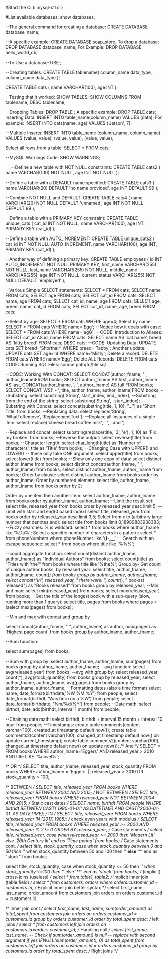 #Start the CLI:
mysql-ctl cli; 

#List available databases:
show databases; 

--The general command for creating a database:
CREATE DATABASE database_name; 

--A specific example:
CREATE DATABASE soap_store; 
To drop a database:
DROP DATABASE database_name; 
For Example:
DROP DATABASE hello_world_db; 

--To Use a database:
USE <database name>;

--Creating tables:
CREATE TABLE tablename(
column_name data_type,
column_name data_type
);

CREATE TABLE cats (
name VARCHAR(100),
age INT
  );

--Testing that it worked:
SHOW TABLES;
SHOW COLUMNS FROM tablename;
DESC tablename;

--Dropping Tables:
DROP TABLE <tablename>; 
A specific example:
DROP TABLE cats;
Inserting Data:
INSERT INTO table_name(column_name) VALUES (data);
For example:
INSERT INTO cats(name, age) 
VALUES ('Jetson', 7);
 
--Multiple Inserts:
INSERT INTO table_name 
            (column_name, column_name) 
VALUES      (value, value), 
            (value, value), 
            (value, value);

Select all rows from a table:
SELECT * FROM cats; 

--MySQL Warnings Code:
SHOW WARNINGS; 

 
--Define a new table with NOT NULL constraints:
CREATE TABLE cats2
  (
    name VARCHAR(100) NOT NULL,
    age INT NOT NULL
  );

--Define a table with a DEFAULT name specified:
CREATE TABLE cats3
  (
    name VARCHAR(20) DEFAULT 'no name provided',
    age INT DEFAULT 99
  );

--Combine NOT NULL and DEFAULT:
CREATE TABLE cats4
  (
    name VARCHAR(20) NOT NULL DEFAULT 'unnamed',
    age INT NOT NULL DEFAULT 99
  );
  
--Define a table with a PRIMARY KEY constraint:
CREATE TABLE unique_cats
  (
    cat_id INT NOT NULL,
    name VARCHAR(100),
    age INT,
    PRIMARY KEY (cat_id)
  );

 
--Define a table with AUTO_INCREMENT:
CREATE TABLE unique_cats2 (
    cat_id INT NOT NULL AUTO_INCREMENT,
    name VARCHAR(100),
    age INT,
    PRIMARY KEY (cat_id)
);


--Another way of defining a primary key:
CREATE TABLE employees (
    id INT AUTO_INCREMENT NOT NULL PRIMARY KEY,
    first_name VARCHAR(255) NOT NULL,
    last_name VARCHAR(255) NOT NULL,
    middle_name VARCHAR(255),
    age INT NOT NULL,
    current_status VARCHAR(255) NOT NULL DEFAULT 'employed'
);

--Various Simple SELECT statements:
SELECT * FROM cats; 
SELECT name FROM cats; 
SELECT age FROM cats; 
SELECT cat_id FROM cats; 
SELECT name, age FROM cats; 
SELECT cat_id, name, age FROM cats; 
SELECT age, breed, name, cat_id FROM cats; 
SELECT cat_id, name, age, breed FROM cats; 
 
--Select by age:
SELECT * FROM cats WHERE age=4; 
Select by name:
SELECT * FROM cats WHERE name='Egg'; 
--Notice how it deals with case:
SELECT * FROM cats WHERE name='egG'; 
--CODE: Introduction to Aliases:
SELECT cat_id AS id, name FROM cats;
SELECT name AS 'cat name', breed AS 'kitty breed' FROM cats;
DESC cats;
--CODE: Updating Data:
UPDATE cats SET breed='Shorthair' WHERE breed='Tabby'; 
Another update:
UPDATE cats SET age=14 WHERE name='Misty'; 
Delete a record:
DELETE FROM cats WHERE name='Egg';
Delete ALL Records:
DELETE FROM cats
--CODE: Running SQL Files:
source path/to/file.sql
 
--CODE: Working With CONCAT:
SELECT CONCAT(author_fname, ' ', author_lname)FROM books;
SELECT author_fname AS first, author_lname AS last, CONCAT(author_fname, ', ', author_lname) AS full FROM books;
SELECT CONCAT_WS(' - ', title, author_fname, author_lname)FROM books;
--Substring:
select substring('String', start_index, end_index);
--Substring from the end of the string:
select substring('String', -start_index);
--Substring with Concat:
select concat(substring(title, 1, 10), "...") as 'Short Title' from books;
--Replacing data:
select replace('String', 'WhatToRemove', 'ReplacementText');
--Replace all instances of a single item:
select replace('cheese bread coffee milk', ' ', ' and ')
 
--Replace and concat:
select substring(replace(title, '3', 'e'), 1, 10) as 'Fix my broken' from books;
--Reverse the output:
select reverse(title) from books;
--Character length:
select char_length(title) as 'Number of characters', title as 'Title' from books;
--Changing Case with UPPER() and LOWER()
-- these only take ONE argument:
select upper(title) from books;
select lower(title) from books;
--Show only one copy of data:
select distinct author_lname from books;
select distinct concat(author_fname, " ", author_lname) from books;
select distinct author_fname, author_lname from books;;
Order by clause:
select distinct author_lname from books order by author_lname;
Order by numbered element:
select title, author_fname, author_lname from books order by 2;
 
Order by one item then another item:
select author_fname, author_lname from books order by author_lname, author_fname;
--Limit the result set:
select title, released_year from books order by released_year desc limit 5;
--Limit with start and end(0 based index)
select title, released_year from books order by released_year desc limit 3,5;
Select from x to (arbitrary large number that denotes end):
select title from books limit 0,18989883938383;
--Fuzzy searches: % is wildcard:
select * from books where author_fname like '%Da%';
Select a specific number of characters in a pattern: 
select * from phoneNumbers where phoneNumber like '(___)___-___';
--Search with an escape sequence:
select * from books where title like '%\%%';
 
--count aggregate function:
select count(distinct author_lname, author_fname) as "Individual Authors" from books;
select count(title) as "Titles with 'the'" from books where title like '%the%';
Group by- Get count of unique author books, by released year:
select title, author_fname, author_lname, count(*) from books group by author_lname, author_fname;
select concat("In", released_year, " there were: ", count(*), " book(s) released") as "Books released" from books group by released_year;
--Min and max:
select min(released_year) from books;
select max(released_year) from books;
--Get the title of the longest book with a sub-query (slow, running more than 1 query):
select title, pages from books 
where pages = 
(select max(pages) from books);

--Min and max with concat and group by

select concat(author_fname, " ", author_lname) as author, max(pages) as 'Highest page count' from books
group by author_lname, author_fname;

--Sum function:

select sum(pages) from books;

--Sum with group by: 
select author_fname, author_lname, sum(pages) from books group by author_lname, author_fname;
--avg function:
select avg(released_year) from books;
--avg with group by:
select released_year, count(*), avg(stock_quantity) from books group by released_year;
select author_fname, author_lname, avg(pages) from books group by author_lname, author_fname;
--Formatting dates (also a time format)
select name, date_format(birthdate,'%W %M %Y') from people;
select date_format(birthdt, 'Was born on a %W') from people;
select date_format(birthdate, '%m/%d/%Y') from people;
--Date math:
select birthdt, date_add(birthdt, interval 1 month) from people;
 
--Chaining date math:
select birthdt, birthdt + interval 15 month + interval 10 hour from people;
--Timestamps:
create table comments(content varchar(100), created_at timestamp default now());
create table comments2(content varchar(100), changed_at timestamp default now() on update current_timestamp);
create table comments2(content varchar(100), changed_at timestamp default now() on update now());
/* And */
SELECT * FROM books WHERE author_lname='Eggers'
    AND released_year > 2010 
    AND title LIKE '%novel%';

/* OR */
SELECT title, author_lname, released_year, stock_quantity 
FROM   books 
WHERE  author_lname = 'Eggers' 
        || released_year > 2010 
        OR     stock_quantity > 100;

 
/* BETWEEN */
SELECT title, released_year FROM books 
WHERE released_year BETWEEN 2004 AND 2015;
/* NOT BETWEEN */
SELECT title, released_year FROM books 
WHERE released_year NOT BETWEEN 2004 AND 2015;
/* Static cast dates */
SELECT name, birthdt 
FROM people
WHERE birthdt BETWEEN CAST('1980-01-01' AS DATETIME) AND CAST('2000-01-01' AS DATETIME);
/* IN */
SELECT title, released_year FROM books
WHERE released_year IN (2017, 1985);
/* check even years with modulus */
SELECT title, released_year FROM books
WHERE released_year >= 2000 AND
released_year % 2 != 0 ORDER BY released_year;
/* Case statements */
select title, released_year,
    case
        when released_year >= 2000 then 'Modern Lit'
        else '20th Century lit'
    end
    as 'Time period'
from books;
/* Case statements cont. */
select title, stock_quantity,
    case
        when stock_quantity between 0 and 50 then '*'
        when stock_quantity between 50 and 100 then '**'
        else '***'
    end
    as "stock"
from books;

select title, stock_quantity,
case 
when stock_quantity <= 50 then '*'
when stock_quantity <=100 then '*'
else '***'
end
as 'stock'
from books;
/* (implicit) cross-joins (useless) */
select * from table1, table2;
/* Implicit inner join (table.field) */
select * from customers, orders
where orders.customer_id = customers.id;
/* Explicit inner join better syntax */
select first_name, last_name, order_amount from customers
join orders
on orders.customer_id = customers.id;

/* Inner join cont */
select first_name, last_name, sum(order_amount) as total_spent
from customers
join orders
on orders.customer_id = customers.id
group by orders.customer_id
order by total_spent desc;
/* left joins */
select * from customers 
left join orders 
on customers.id=orders.customer_id;
/* Handling null */
select  first_name, 
        last_name, 
-- Check if sum(order_amount) is null
-- replace with second argument if yes
        IFNULL(sum(order_amount), 0) as total_spent
from customers
left join orders
on customers.id = orders.customer_id
group by customers.id
order by total_spent desc;
/* Right joins */















